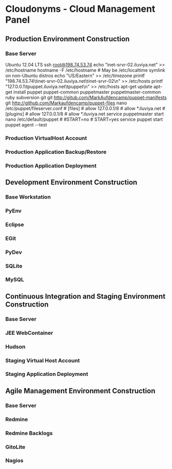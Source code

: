 # Cloudonyms - Cloud Management Panel
## Production Environment Construction
### Base Server
Ubuntu 12.04 LTS
ssh root@198.74.53.74
echo "inet-srvr-02.iluviya.net" >> /etc/hostname
hostname -F /etc/hostname
\# May be /etc/localtime symlink on non-Ubuntu distros
echo "US/Eastern" >> /etc/timezone
printf "198.74.53.74\tinet-srvr-02.iluviya.net\tinet-srvr-02\n" >> /etc/hosts
printf "127.0.0.1\tpuppet.iluviya.net\tpuppet\n"	>> /etc/hosts
apt-get update
apt-get install puppet puppet-common puppetmaster puppetmaster-common ruby subversion git
git http://gitub.com/MarkAufdencamp/puppet-manifests
git http://github.com/Markaufdencamp/puppet-files
nano /etc/puppet/fileserver.conf
\#	[files]
\#	allow 127.0.0.1/8
\#	allow *.iluviya.net
\#	[plugins]
\#	allow 127.0.0.1/8
\#	allow *.iluviya.net
service puppetmaster start
nano /etc/default/puppet
\#	\#START=no
\#	START=yes
service puppet start
puppet agent --test
### Production VirtualHost Account
### Production Application Backup/Restore
### Production Application Deployment
## Development Environment Construction
### Base Workstation
### PyEnv
### Eclipse
### EGit
### PyDev
### SQLite
### MySQL
## Continuous Integration and Staging Environment Construction
### Base Server
### JEE WebContainer
### Hudson
### Staging Virtual Host Account
### Staging Application Deployment
## Agile Management Environment Construction
### Base Server
### Redmine 
### Redmine Backlogs
### GitoLite
### Nagios